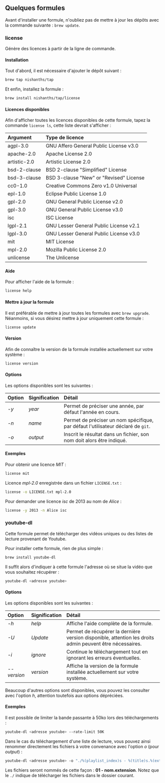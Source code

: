 
## Quelques formules

Avant d'installer une formule, n'oubliez pas de mettre à jour les dépôts avec la commande suivante : `brew update`.

### license

Génère des licences à partir de la ligne de commande.

#### Installation

Tout d'abord, il est nécessaire d'ajouter le dépôt suivant :

``` bash
brew tap nishanths/tap
```

Et enfin, installez la formule :

``` bash
brew install nishanths/tap/license
```

#### Licences disponibles

Afin d'afficher toutes les licences disponibles de cette formule, tapez la commande `license ls`, cette liste devrait s'afficher :

| Argument          | Type de licence                                       |
| :---------------- | :---------------------------------------------------- |
| agpl-3.0          | GNU Affero General Public License v3.0                |
| apache-2.0        | Apache License 2.0                                    |
| artistic-2.0      | Artistic License 2.0                                  |
| bsd-2-clause      | BSD 2-clause "Simplified" License                     |
| bsd-3-clause      | BSD 3-clause "New" or "Revised" License               |
| cc0-1.0           | Creative Commons Zero v1.0 Universal                  |
| epl-1.0           | Eclipse Public License 1.0                            |
| gpl-2.0           | GNU General Public License v2.0                       |
| gpl-3.0           | GNU General Public License v3.0                       |
| isc               | ISC License                                           |
| lgpl-2.1          | GNU Lesser General Public License v2.1                |
| lgpl-3.0          | GNU Lesser General Public License v3.0                |
| mit               | MIT License                                           |
| mpl-2.0           | Mozilla Public License 2.0                            |
| unlicense         | The Unlicense                                         |

#### Aide

Pour afficher l'aide de la formule :

``` bash
license help
```

#### Mettre à jour la formule

Il est préférable de mettre à jour toutes les formules avec `brew upgrade`. Néanmoins, si vous désirez mettre à jour uniquement cette formule :

``` bash
license update
```

#### Version

Afin de connaître la version de la formule installée actuellement sur votre système :

``` bash
license version
```

#### Options

Les options disponibles sont les suivantes :

| Option        | Signification | Détail                                                                                |
| :------------ | :------------ | :------------------------------------------------------------------------------------ |
| *-y*          | *year*        | Permet de préciser une année, par défaut l'année en cours.                            |
| *-n*          | *name*        | Permet de préciser un nom spécifique, par défaut l'utilisateur déclaré de `git`.      |
| *-o*          | *output*      | Inscrit le résultat dans un fichier, son nom doit alors être indiqué.                 |

#### Exemples

Pour obtenir une licence *MIT* :

``` bash
license mit 
```

Licence *mpl-2.0* enregistrée dans un fichier `LICENSE.txt` :

``` bash
license -o LICENSE.txt mpl-2.0
```

Pour demander une licence *isc* de 2013 au nom de *Alice* :

``` bash
license -y 2013 -n Alice isc
```

### youtube-dl

Cette formule permet de télécharger des vidéos uniques ou des listes de lecture provenant de Youtube.

Pour installer cette formule, rien de plus simple :

``` bash
brew install youtube-dl
```

Il suffit alors d'indiquer à cette formule l'adresse où se situe la vidéo que vous souhaitez récupérer :

``` bash
youtube-dl <adresse youtube>
```

#### Options

Les options disponibles sont les suivantes :

| Option        | Signification | Détail                                                                                            		|
| :------------ | :------------ | :-------------------------------------------------------------------------------------------------------- |
| *-h*          | *help*        | Affiche l'aide complète de la formule.                                                            		|
| *-U*          | *Update*      | Permet de récupérer la dernière version disponible, attention les droits admin peuvent être nécessaires.  |
| *-i*          | *ignore*      | Continue le téléchargement tout en ignorant les erreurs éventuelles.                              		|
| *--version*   | *version*     | Affiche la version de la formule installée actuellement sur votre système.                        		|

Beaucoup d'autres options sont disponibles, vous pouvez les consulter avec l'option *h*, attention toutefois aux options dépréciées.

#### Exemples

Il est possible de limiter la bande passante à 50ko lors des téléchargements :

``` bash
youtube-dl <adresse youtube> --rate-limit 50K
```

Dans le cas du téléchargement d'une liste de lecture, vous pouvez ainsi renommer directement les fichiers à votre convenance avec l'option *o* (pour *output*) :

``` bash
youtube-dl <adresse youtube> -o "./%(playlist_index)s - %(title)s.%(ext)s"
```

Les fichiers seront nommés de cette façon : **01 - nom.extension**. Notez que le `./` indique de télécharger les fichiers dans le dossier courant.
